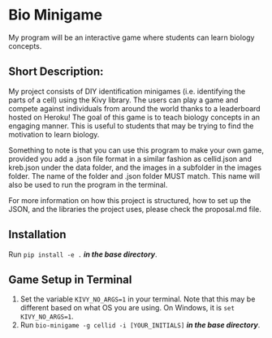 # Bio Minigame
My program will be an interactive game where students can learn biology concepts.

## Short Description:
My project consists of DIY identification minigames (i.e. identifying the parts of a cell) using the Kivy library. The users can play a game and compete against individuals from around the world thanks to a leaderboard hosted on Heroku! The goal of this game is to teach biology concepts in an engaging manner. This is useful to students that may be trying to find the motivation to learn biology.

Something to note is that you can use this program to make your own game, provided you add a .json file format in a similar fashion as cellid.json and kreb.json under the data folder, and the images in a subfolder in the images folder. The name of the folder and .json folder MUST match. This name will also be used to run the program in the terminal.

For more information on how this project is structured, how to set up the JSON, and the libraries the project uses, please check the proposal.md file.

## Installation
Run ```pip install -e .``` ***in the base directory***.

## Game Setup in Terminal
1. Set the variable ```KIVY_NO_ARGS=1``` in your terminal. Note that this may be different based on what OS you are using. On Windows, it is ```set KIVY_NO_ARGS=1```.
2. Run ```bio-minigame -g cellid -i [YOUR_INITIALS]``` ***in the base directory***.

